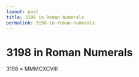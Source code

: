```yaml
---
layout: post
title: 3198 in Roman Numerals
permalink: 3198-in-roman-numerals
---
```


# 3198 in Roman Numerals

3198 = MMMCXCVIII
